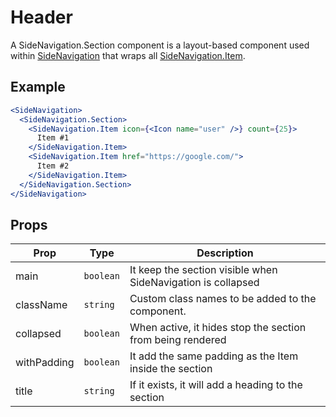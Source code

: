 # Header

A SideNavigation.Section component is a layout-based component used within [SideNavigation](../README.md) that wraps all [SideNavigation.Item](./Item.md).

## Example

```jsx
<SideNavigation>
  <SideNavigation.Section>
    <SideNavigation.Item icon={<Icon name="user" />} count={25}>
      Item #1
    </SideNavigation.Item>
    <SideNavigation.Item href="https://google.com/">
      Item #2
    </SideNavigation.Item>
  </SideNavigation.Section>
</SideNavigation>
```

## Props

| Prop        | Type      | Description                                                  |
| ----------- | --------- | ------------------------------------------------------------ |
| main        | `boolean` | It keep the section visible when SideNavigation is collapsed |
| className   | `string`  | Custom class names to be added to the component.             |
| collapsed   | `boolean` | When active, it hides stop the section from being rendered   |
| withPadding | `boolean` | It add the same padding as the Item inside the section       |
| title       | `string`  | If it exists, it will add a heading to the section           |

